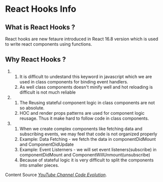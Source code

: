 
# React Hooks Info
## What is React Hooks ?

React hooks are new fetaure introduced in React 16.8 version which is used to write react components using functions.

## Why React Hooks ?

<ol>
  <li><ol>
      <li>It is difficult to undestand this keyword in javascript which we are used in class components for binding event handlers.</li>
      <li>As well class components doesn't minify well and hot reloading is difficult is not much reliable</li>
      </ol>
  </li>
  <li><ol>
      <li>The Reusing stateful component logic in class components are not so absolute.</li>
      <li>HOC and render props patterns are used for component logic reusage. Thus it make hard to follow code in class components.</li>
      </ol>
  </li>
  <li><ol>
      <li>When we create complex components like fetching data and subscribing events, we may feel that code is not organized properly</li>
      <li>Example: Data Fetching - we fetch the data in componentDidMount and ComponentDidUpdate</li>
      <li>Example: Event Listerners - we will set event listeners(subscribe) in componentDidMount and ComponentWillUnmount(unsubscribe)</li>
      <li>Because of stateful logic it is very difficult to split the components into smaller pieces.</li>
      </ol>
  </li>
 </ol>

Content Source *[YouTube Channel Code Evolution](https://www.youtube.com/watch?v=cF2lQ_gZeA8&list=PLC3y8-rFHvwisvxhZ135pogtX7_Oe3Q3A)*.
